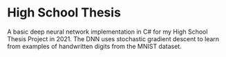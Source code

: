 # High School Thesis
A basic deep neural network implementation in C# for my High School Thesis Project in 2021. The DNN uses stochastic gradient descent to learn from examples of handwritten digits from the MNIST dataset. 

